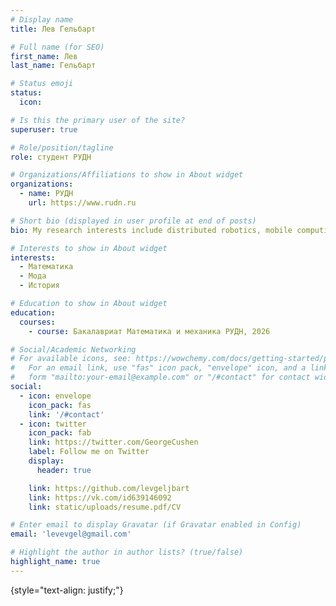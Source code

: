 ```yaml
---
# Display name
title: Лев Гельбарт

# Full name (for SEO)
first_name: Лев
last_name: Гельбарт

# Status emoji
status:
  icon: 

# Is this the primary user of the site?
superuser: true

# Role/position/tagline
role: студент РУДН

# Organizations/Affiliations to show in About widget
organizations:
  - name: РУДН
    url: https://www.rudn.ru

# Short bio (displayed in user profile at end of posts)
bio: My research interests include distributed robotics, mobile computing and programmable matter.

# Interests to show in About widget
interests:
  - Математика
  - Мода
  - История

# Education to show in About widget
education:
  courses:
    - course: Бакалавриат Математика и механика РУДН, 2026

# Social/Academic Networking
# For available icons, see: https://wowchemy.com/docs/getting-started/page-builder/#icons
#   For an email link, use "fas" icon pack, "envelope" icon, and a link in the
#   form "mailto:your-email@example.com" or "/#contact" for contact widget.
social:
  - icon: envelope
    icon_pack: fas
    link: '/#contact'
  - icon: twitter
    icon_pack: fab
    link: https://twitter.com/GeorgeCushen
    label: Follow me on Twitter
    display:
      header: true

    link: https://github.com/levgeljbart
    link: https://vk.com/id639146092
    link: static/uploads/resume.pdf/CV

# Enter email to display Gravatar (if Gravatar enabled in Config)
email: 'levevgel@gmail.com'

# Highlight the author in author lists? (true/false)
highlight_name: true
---
```

{style="text-align: justify;"}
